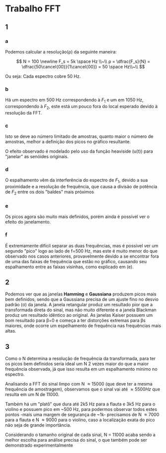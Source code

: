 # Trabalho FFT

## 1

### a

Podemos calcular a resolução(ρ) da seguinte maneira:

$$
N = 100 \newline
F_s = 5k \space Hz \\~\\
ρ = \dfrac{F_s}{N} = \dfrac{50\cancel{00}}{1\cancel{00}} = 50 \space Hz\\~\\
$$

Ou seja: Cada espectro cobre 50 Hz.

### b

Há um espectro em 500 Hz correspondendo à $F_1$ e
um em 1050 Hz, correspondendo à $F_2$, este está
um pouco fora do local esperado devido à resolução da FFT.

### c

Isto se deve ao número limitado de amostras,
quanto maior o número de amostras, melhor a
definição dos picos no gráfico resultante.

O efeito observado é modelado pelo uso da função
heaviside (u(t)) para "janelar" as senóides originais.

### d

O espalhamento vêm da interferência do espectro de $F_1$, devido a sua proximidade e a resolução de frequência, que causa a divisão de potência de $F_2$ entre os dois "baldes" mais próximos

### e

Os picos agora são muito mais definidos, porém ainda é possível ver
o efeito do janelamento.

### f

É extremamente difícil separar as duas frequências, mas é possível ver um
segundo "pico" logo ao lado de f=500 Hz, mas este é muito menor do que observado nos casos anteriores, provavelmente devido a se encontrar fora de uma das faixas de frequência que estão no gráfico, causando seu espalhamento entre as faixas visinhas, como explicado em (e).

## 2

Podemos ver que as janelas **Hamming** e **Gaussiana** produzem picos mais bem definidos, sendo que a Gaussiana precisa de um ajuste fino no desvio padrão (σ) da janela. A janela retangular produz um resultado pior que a transformada direta do sinal, mas não muito diferente e a janela Blackman produz um resultado idêntico ao original. As janelas Kaiser possuem um bom resultado para β=0 e começa a ter distorções extremas para βs maiores, onde ocorre um espelhamento de frequência nas frequências mais altas.

## 3

Como o N determina a resolução de frequência da transformada, para ter os picos bem definidos seria ideal um N 2 vezes maior do que a maior frequência observada, já que isso resulta em um espalhamento mínimo no espectro.

Analisando a FFT do sinal limpo com N $\approx 15000$ (que deve ter a mesma frequência de amostragem), observamos que o sinal vai até $\approx 5500 Hz$ que resulta em um N de 11000.

Também há um "platô" que dura até 2k5 Hz para a flauta e 3k5 Hz para o violino e possuem pico em ~500 Hz, para podermos observar todos estes pontos -mais uma margem de segurança de ~1k- precisamos de N $\approx 7000$ para a flauta e N $\approx 9000$ para o violino, caso a localização exata do pico não seja de grande importância.

Considerando o tamanho original de cada sinal, N = 11000 acaba sendo a melhor escolha para análise precisa do sinal, o que também pode ser demonstrado experimentalmente

